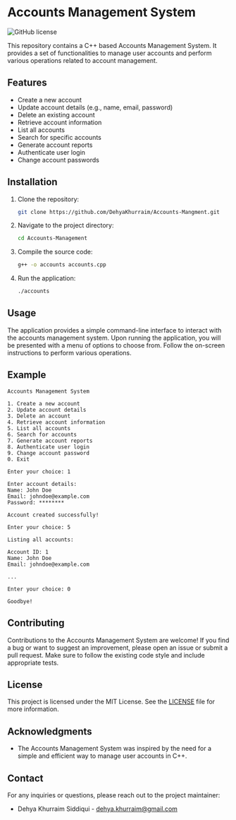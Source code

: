 # Accounts Management System

![GitHub license](https://img.shields.io/badge/license-MIT-blue.svg)

This repository contains a C++ based Accounts Management System. It provides a set of functionalities to manage user accounts and perform various operations related to account management.

## Features

- Create a new account
- Update account details (e.g., name, email, password)
- Delete an existing account
- Retrieve account information
- List all accounts
- Search for specific accounts
- Generate account reports
- Authenticate user login
- Change account passwords

## Installation

1. Clone the repository:

   ```bash
   git clone https://github.com/DehyaKhurraim/Accounts-Mangment.git
   ```

2. Navigate to the project directory:

   ```bash
   cd Accounts-Management
   ```

3. Compile the source code:

   ```bash
   g++ -o accounts accounts.cpp
   ```

4. Run the application:

   ```bash
   ./accounts
   ```

## Usage

The application provides a simple command-line interface to interact with the accounts management system. Upon running the application, you will be presented with a menu of options to choose from. Follow the on-screen instructions to perform various operations.

## Example

```plaintext
Accounts Management System

1. Create a new account
2. Update account details
3. Delete an account
4. Retrieve account information
5. List all accounts
6. Search for accounts
7. Generate account reports
8. Authenticate user login
9. Change account password
0. Exit

Enter your choice: 1

Enter account details:
Name: John Doe
Email: johndoe@example.com
Password: ********

Account created successfully!

Enter your choice: 5

Listing all accounts:

Account ID: 1
Name: John Doe
Email: johndoe@example.com

...

Enter your choice: 0

Goodbye!
```

## Contributing

Contributions to the Accounts Management System are welcome! If you find a bug or want to suggest an improvement, please open an issue or submit a pull request. Make sure to follow the existing code style and include appropriate tests.

## License

This project is licensed under the MIT License. See the [LICENSE](LICENSE) file for more information.

## Acknowledgments

- The Accounts Management System was inspired by the need for a simple and efficient way to manage user accounts in C++.

## Contact

For any inquiries or questions, please reach out to the project maintainer:

- Dehya Khurraim Siddiqui - dehya.khurraim@gmail.com
